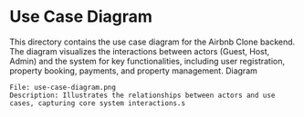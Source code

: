 # Use Case Diagram

This directory contains the use case diagram for the Airbnb Clone backend. The diagram visualizes the interactions between actors (Guest, Host, Admin) and the system for key functionalities, including user registration, property booking, payments, and property management.
Diagram

    File: use-case-diagram.png
    Description: Illustrates the relationships between actors and use cases, capturing core system interactions.s
